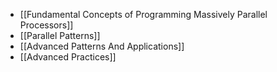 - [[Fundamental Concepts of Programming Massively Parallel Processors]]
- [[Parallel Patterns]]
- [[Advanced Patterns And Applications]]
- [[Advanced Practices]]
